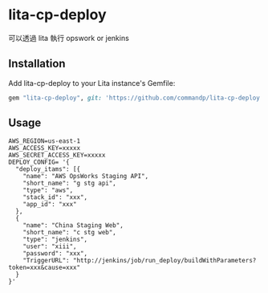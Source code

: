 # lita-cp-deploy

可以透過 lita 執行 opswork or jenkins

## Installation

Add lita-cp-deploy to your Lita instance's Gemfile:

``` ruby
gem "lita-cp-deploy", git: 'https://github.com/commandp/lita-cp-deploy.git'
```

## Usage

```
AWS_REGION=us-east-1
AWS_ACCESS_KEY=xxxxx
AWS_SECRET_ACCESS_KEY=xxxxx
DEPLOY_CONFIG= '{
  "deploy_itams": [{
    "name": "AWS OpsWorks Staging API",
    "short_name": "g stg api", 
    "type": "aws", 
    "stack_id": "xxx",
    "app_id": "xxx"
  }, 
  {
    "name": "China Staging Web",
    "short_name": "c stg web", 
    "type": "jenkins", 
    "user": "xiii", 
    "password": "xxx",
    "TriggerURL": "http://jenkins/job/run_deploy/buildWithParameters?token=xxx&cause=xxx"
  } 
}'
  ```
